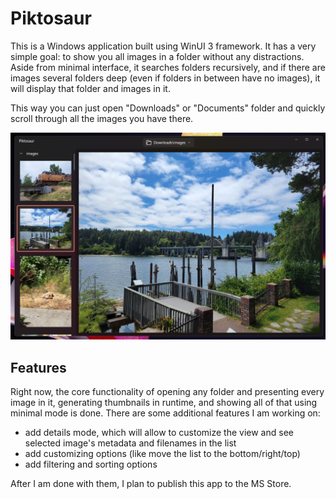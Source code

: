 # Piktosaur

This is a Windows application built using WinUI 3 framework. It has a very simple goal: to show you all images in a folder without any distractions. Aside from minimal interface, it searches folders recursively, and if there are images several folders deep (even if folders in between have no images), it will display that folder and images in it.

This way you can just open "Downloads" or "Documents" folder and quickly scroll through all the images you have there.

![Screenshot](./piktosaur_example.jpg)

## Features

Right now, the core functionality of opening any folder and presenting every image in it, generating thumbnails in runtime, and showing all of that using minimal mode is done. There are some additional features I am working on:

- add details mode, which will allow to customize the view and see selected image's metadata and filenames in the list
- add customizing options (like move the list to the bottom/right/top)
- add filtering and sorting options

After I am done with them, I plan to publish this app to the MS Store.